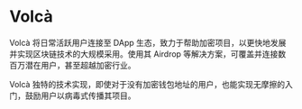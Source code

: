 # Volcà

Volcà 将日常活跃用户连接至 DApp 生态，致力于帮助加密项目，以更快地发展并实现区块链技术的大规模采用。使用其 Airdrop 等解决方案，可覆盖并连接数百万潜在用户，甚至超越加密行业。

Volcà 独特的技术实现，即使对于没有加密钱包地址的用户，也能实现无摩擦的入门，鼓励用户以病毒式传播其项目。
